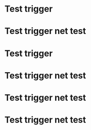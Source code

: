 # Test trigger
# Test trigger net test
# Test trigger
# Test trigger net test
# Test trigger net test
# Test trigger net test
